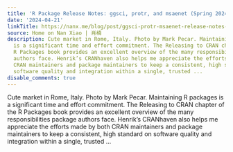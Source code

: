 ```yaml
---
title: 'R Package Release Notes: ggsci, protr, and msaenet (Spring 2024)'
date: '2024-04-21'
linkTitle: https://nanx.me/blog/post/ggsci-protr-msaenet-release-notes-2024/
source: Home on Nan Xiao | 肖楠
description: Cute market in Rome, Italy. Photo by Mark Pecar. Maintaining R packages
  is a significant time and effort commitment. The Releasing to CRAN chapter of the
  R Packages book provides an excellent overview of the many responsibilities package
  authors face. Henrik’s CRANhaven also helps me appreciate the efforts made by both
  CRAN maintainers and package maintainers to keep a consistent, high standard on
  software quality and integration within a single, trusted ...
disable_comments: true
---
```

Cute market in Rome, Italy. Photo by Mark Pecar. Maintaining R packages is a significant time and effort commitment. The Releasing to CRAN chapter of the R Packages book provides an excellent overview of the many responsibilities package authors face. Henrik’s CRANhaven also helps me appreciate the efforts made by both CRAN maintainers and package maintainers to keep a consistent, high standard on software quality and integration within a single, trusted ...